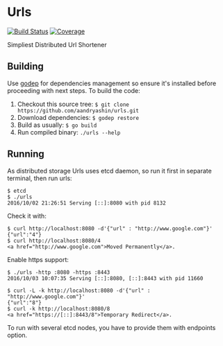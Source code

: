 # Urls
[![Build Status](https://travis-ci.org/aandryashin/urls.svg?branch=master)](https://travis-ci.org/aandryashin/urls)
[![Coverage](https://codecov.io/github/aandryashin/urls/coverage.svg)](https://codecov.io/gh/aandryashin/urls)

Simpliest Distributed Url Shortener

## Building
Use [godep](https://github.com/tools/godep) for dependencies management so ensure it's installed before proceeding with next steps. To build the code:

1. Checkout this source tree: ```$ git clone https://github.com/aandryashin/urls.git```
2. Download dependencies: ```$ godep restore```
3. Build as usually: ```$ go build```
4. Run compiled binary: ```./urls --help```

## Running
As distributed storage Urls uses etcd daemon, so run it first in separate terminal, then run urls:

```
$ etcd
$ ./urls
2016/10/02 21:26:51 Serving [::]:8080 with pid 8132
```

Check it with:

```
$ curl http://localhost:8080 -d'{"url" : "http://www.google.com"}'
{"url":"4"}
$ curl http://localhost:8080/4
<a href="http://www.google.com">Moved Permanently</a>.
```

Enable https support:

```
$ ./urls -http :8080 -https :8443
2016/10/03 10:07:35 Serving [::]:8080, [::]:8443 with pid 11660 
```

```
$ curl -L -k http://localhost:8080 -d'{"url" : "http://www.google.com"}'
{"url":"8"}
$ curl -k http://localhost:8080/8
<a href="https://[::]:8443/8">Temporary Redirect</a>.
```

To run with several etcd nodes, you have to provide them with endpoints option.
